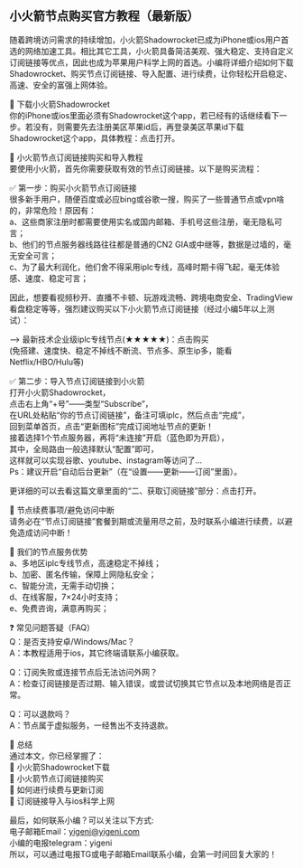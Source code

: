 <!-- wp:heading {"level":5} -->
<h2>小火箭节点购买官方教程（最新版）</h2>
<!-- /wp:heading -->

随着跨境访问需求的持续增加，小火箭Shadowrocket已成为iPhone或ios用户首选的网络加速工具。相比其它工具，小火箭具备简洁美观、强大稳定、支持自定义订阅链接等优点，因此也成为苹果用户科学上网的首选。小编将详细介绍如何下载Shadowrocket、购买节点订阅链接、导入配置、进行续费，让你轻松开启稳定、高速、安全的富强上网体验。

📌 下载小火箭Shadowrocket<br />
你的iPhone或ios里面必须有Shadowrocket这个app，若已经有的话继续看下一步。若没有，则需要先去注册美区苹果id后，再登录美区苹果id下载Shadowrocket这个app，具体教程：点击打开。

🛒 小火箭节点订阅链接购买和导入教程<br />
要使用小火箭，首先你需要获取有效的节点订阅链接。以下是购买流程：

✅ 第一步：购买小火箭节点订阅链接<br />
很多新手用户，随便百度或必应bing或谷歌一搜，购买了一些普通节点或vpn啥的，非常危险！原因有：<br />
a、这些商家注册时都需要使用实名或国内邮箱、手机号这些注册，毫无隐私可言；<br />
b、他们的节点服务器线路往往都是普通的CN2 GIA或中继等，数据是过墙的，毫无安全可言；<br />
c、为了最大利润化，他们舍不得采用iplc专线，高峰时期卡得飞起，毫无体验感、速度、稳定可言；

因此，想要看视频秒开、直播不卡顿、玩游戏流畅、跨境电商安全、TradingView看盘稳定等等，强烈建议购买以下小火箭节点订阅链接（经过小编5年以上测试）：

–> 最新技术企业级iplc专线节点(★★★★★)：点击购买<br />
(免搭建、速度快、稳定不掉线不断流、节点多、原生ip多，能看Netflix/HBO/Hulu等)

✅ 第二步：导入节点订阅链接到小火箭<br />
打开小火箭Shadowrocket，<br />
点击右上角“+号”——类型“Subscribe”，<br />
在URL处粘贴“你的节点订阅链接”，备注可填iplc，然后点击“完成”，<br />
回到菜单首页，点击“更新图标”完成订阅地址节点的更新！<br />
接着选择1个节点服务器，再将“未连接”开启（蓝色即为开启），<br />
其中，全局路由一般选择默认“配置”即可，<br />
这样就可以实现谷歌、youtube、instagram等访问了…<br />
Ps：建议开启“自动后台更新”（在“设置——更新——订阅”里面）。

更详细的可以去看这篇文章里面的“二、获取订阅链接”部分：点击打开。

🔄 节点续费事项/避免访问中断<br />
请务必在“节点订阅链接”套餐到期或流量用尽之前，及时联系小编进行续费，以避免造成访问中断！

🚀 我们的节点服务优势<br />
a、多地区iplc专线节点，高速稳定不掉线；<br />
b、加密、匿名传输，保障上网隐私安全；<br />
c、智能分流，无需手动切换；<br />
d、在线客服，7×24小时支持；<br />
e、免费咨询，满意再购买；

❓ 常见问题答疑（FAQ）<br />
Q：是否支持安卓/Windows/Mac？<br />
A：本教程适用于ios，其它终端请联系小编获取。

Q：订阅失败或连接节点后无法访问外网？<br />
A：检查订阅链接是否过期、输入错误，或尝试切换其它节点以及本地网络是否正常。

Q：可以退款吗？<br />
A：节点属于虚拟服务，一经售出不支持退款。

📝 总结<br />
通过本文，你已经掌握了：<br />
🎯 小火箭Shadowrocket下载<br />
🎯 小火箭节点订阅链接购买<br />
🎯 如何进行续费与更新订阅<br />
🎯 订阅链接导入与ios科学上网

最后，如何联系小编？可以关注以下方式:<br />
电子邮箱Email：yigeni@yigeni.com<br />
小编的电报telegram：yigeni<br />
所以，可以通过电报TG或电子邮箱Email联系小编，会第一时间回复大家的！
